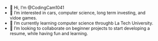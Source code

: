 - 👋 Hi, I’m @CodingCam1041
- 👀 I’m interested in cars, computer science, long term investing, and vidoe games.
- 🌱 I’m currently learning computer science throughb La Tech University. 
- 💞️ I’m looking to collaborate on beginner projects to start developing a resume, while having fun and learning.

<!---
CodingCam1041/CodingCam1041 is a ✨ special ✨ repository because its `README.md` (this file) appears on your GitHub profile.
You can click the Preview link to take a look at your changes.
--->
